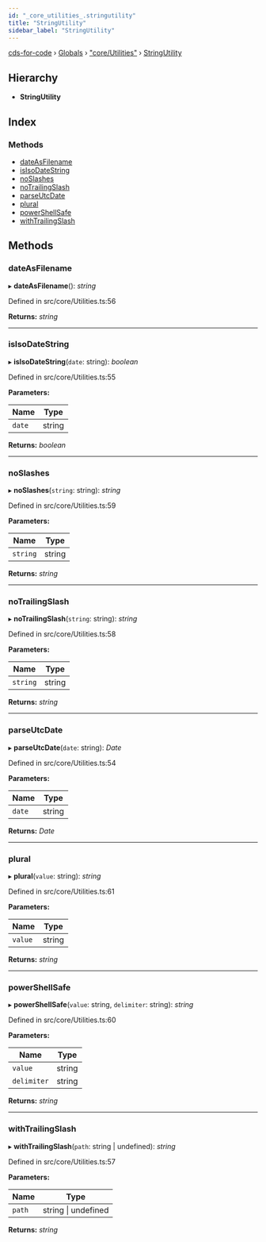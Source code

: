 ```yaml
---
id: "_core_utilities_.stringutility"
title: "StringUtility"
sidebar_label: "StringUtility"
---
```


[cds-for-code](../index.md) › [Globals](../globals.md) › ["core/Utilities"](../modules/_core_utilities_.md) › [StringUtility](_core_utilities_.stringutility.md)

## Hierarchy

* **StringUtility**

## Index

### Methods

* [dateAsFilename](_core_utilities_.stringutility.md#dateasfilename)
* [isIsoDateString](_core_utilities_.stringutility.md#isisodatestring)
* [noSlashes](_core_utilities_.stringutility.md#noslashes)
* [noTrailingSlash](_core_utilities_.stringutility.md#notrailingslash)
* [parseUtcDate](_core_utilities_.stringutility.md#parseutcdate)
* [plural](_core_utilities_.stringutility.md#plural)
* [powerShellSafe](_core_utilities_.stringutility.md#powershellsafe)
* [withTrailingSlash](_core_utilities_.stringutility.md#withtrailingslash)

## Methods

###  dateAsFilename

▸ **dateAsFilename**(): *string*

Defined in src/core/Utilities.ts:56

**Returns:** *string*

___

###  isIsoDateString

▸ **isIsoDateString**(`date`: string): *boolean*

Defined in src/core/Utilities.ts:55

**Parameters:**

Name | Type |
------ | ------ |
`date` | string |

**Returns:** *boolean*

___

###  noSlashes

▸ **noSlashes**(`string`: string): *string*

Defined in src/core/Utilities.ts:59

**Parameters:**

Name | Type |
------ | ------ |
`string` | string |

**Returns:** *string*

___

###  noTrailingSlash

▸ **noTrailingSlash**(`string`: string): *string*

Defined in src/core/Utilities.ts:58

**Parameters:**

Name | Type |
------ | ------ |
`string` | string |

**Returns:** *string*

___

###  parseUtcDate

▸ **parseUtcDate**(`date`: string): *Date*

Defined in src/core/Utilities.ts:54

**Parameters:**

Name | Type |
------ | ------ |
`date` | string |

**Returns:** *Date*

___

###  plural

▸ **plural**(`value`: string): *string*

Defined in src/core/Utilities.ts:61

**Parameters:**

Name | Type |
------ | ------ |
`value` | string |

**Returns:** *string*

___

###  powerShellSafe

▸ **powerShellSafe**(`value`: string, `delimiter`: string): *string*

Defined in src/core/Utilities.ts:60

**Parameters:**

Name | Type |
------ | ------ |
`value` | string |
`delimiter` | string |

**Returns:** *string*

___

###  withTrailingSlash

▸ **withTrailingSlash**(`path`: string | undefined): *string*

Defined in src/core/Utilities.ts:57

**Parameters:**

Name | Type |
------ | ------ |
`path` | string &#124; undefined |

**Returns:** *string*
